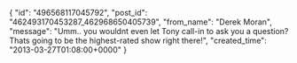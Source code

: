  {
   "id": "496568117045792",
   "post_id": "462493170453287_462968650405739",
   "from_name": "Derek Moran",
   "message": "Umm.. you wouldnt even let Tony call-in to ask you a question? Thats going to be the highest-rated show right there!",
   "created_time": "2013-03-27T01:08:00+0000"
 }
